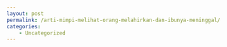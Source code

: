 ```yaml
---
layout: post
permalink: /arti-mimpi-melihat-orang-melahirkan-dan-ibunya-meninggal/
categories:
    - Uncategorized
---
```


